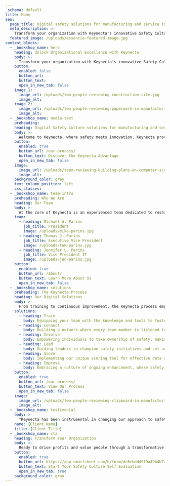 ```yaml
---
_schema: default
title: Home
seo:
  page_title: Digital safety solutions for manufacturing and service industries
  meta_description: >-
    Transform your organization with Keynecta's innovative Safety Culture solutions. Value people and optimize quality, productivity and profits.
  featured_image: /uploads/essentia-featured-image.jpg
content_blocks:
  - _bookshop_name: hero
    heading: Unlock Organizational Excellence with Keynecta
    body: >-
      Transform your organization with Keynecta's innovative Safety Culture solutions. Value people and optimize quality, productivity and profits.
    button:
      enabled: false
      button_url: 
      button_text: 
      open_in_new_tab: false
    image_1:
      image_url: /uploads/two-people-reviewing-construction-site.jpg
      image_alt:
    image_2:
      image_url: /uploads/two-people-reviewing-paperwork-in-manufacturing-environment.jpg
      image_alt:
  - _bookshop_name: media-text
    preheading: 
    heading: Digital Safety Culture solutions for manufacturing and service industry leaders
    body: >-
      Welcome to Keynecta, where safety meets innovation. Keynecta provides a comprehensive online system that not only collects data but transforms it into actionable insights, empowering your company to establish a robust Safety Culture and optimize quality, productivity and profits.
    button:
      enabled: true
      button_url: /our-process/
      button_text: Discover the Keynecta Advantage
      open_in_new_tab: false
    image:
      image_url: /uploads/team-reviewing-building-plans-on-computer-screen.jpg
      image_alt:
    background_color: gray
    text_column_position: left
    css_classes:
  - _bookshop_name: team-intro
    preheading: Who We Are
    heading: Our Team
    body: >-
      At the core of Keynecta is an experienced team dedicated to reshaping how organizations approach safety. We’re committed to creating digital solutions that help companies drive profits and value people—creating a workplace where safety isn't just a priority but a fundamental part of organizational success.
    team: 
      - heading: Michael A. Parins
        job_title: President
        image: /uploads/mike-parins.jpg
      - heading: Thomas J. Parins
        job_title: Executive Vice President
        image: /uploads/tom-parins.jpg
      - heading: Jennifer L. Parins
        job_title: Vice President IT
        image: /uploads/jen-parins.jpg
    button:
      enabled: true
      button_url: /about/
      button_text: Learn More About Us
      open_in_new_tab: false
  - _bookshop_name: solutions
    preheading: The Keynecta Process
    heading: Our Digital Solutions
    body: >-
      From training to continuous improvement, the Keynecta process empowers teams, connects employees and guides leaders. Use our complete online system and unique scoring tool to achieve success. Our customer portal provides access to tools that will help you:
    solutions: 
      - heading: Train
        body: Equipping your team with the knowledge and tools to foster a culture of safety.
      - heading: Connect
        body: Building a network where every team member is listened to and valued.
      - heading: Involve
        body: Empowering individuals to take ownership of safety, making it a collective effort.
      - heading: Lead
        body: Guiding leaders to champion safety initiatives and set an example for their teams.
      - heading: Score
        body: Implementing our unique scoring tool for effective data collection and project tracking.
      - heading: Improve
        body: Embracing a culture of ongoing enhancement, where safety is not just a goal but a journey.
    button:
      enabled: true
      button_url: /our-process/
      button_text: View Our Process
      open_in_new_tab: false
    image:
      image_url: /uploads/two-people-reviewing-clipboard-in-manufacturing-environment.jpg
      image_alt:
  - _bookshop_name: testimonial
    body: >-
      "Keynecta has been instrumental in changing our approach to safety. Their digital solutions not only enhance safety protocols but also contribute to our overall business performance."
    name: [Client Name]
    title: [Client Title]
  - _bookshop_name: cta
    heading: Transform Your Organization
    body: >-
      Ready to drive profits and value people through a transformative Safety Culture? Join Keynecta and redefine your organization's safety journey today.
    button:
      enabled: true
      button_url: https://app.smartsheet.com/b/form/dc6ebddd9f9a49b4b7a87e7d705fa150
      button_text: Start Your Safety Culture Self Evaluation
      open_in_new_tab: true
    background_color: gray
---
```

